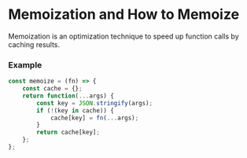 

# Memoization and How to Memoize
Memoization is an optimization technique to speed up function calls by caching results.

### Example
```javascript
const memoize = (fn) => {
    const cache = {};
    return function(...args) {
        const key = JSON.stringify(args);
        if (!(key in cache)) {
            cache[key] = fn(...args);
        }
        return cache[key];
    };
};
